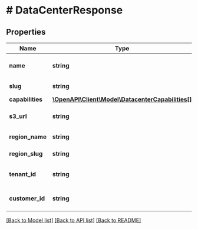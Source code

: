 # # DataCenterResponse

## Properties

Name | Type | Description | Notes
------------ | ------------- | ------------- | -------------
**name** | **string** | Name of the data center |
**slug** | **string** | Slug of the data center |
**capabilities** | [**\OpenAPI\Client\Model\DatacenterCapabilities[]**](DatacenterCapabilities.md) |  |
**s3_url** | **string** | S3 URL of the data center |
**region_name** | **string** | Name of the region |
**region_slug** | **string** | Slug of the region |
**tenant_id** | **string** | Your customer tenant id |
**customer_id** | **string** | Your customer number |

[[Back to Model list]](../../README.md#models) [[Back to API list]](../../README.md#endpoints) [[Back to README]](../../README.md)
